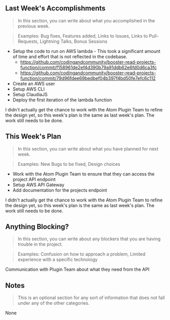 ## Last Week's Accomplishments

> In this section, you can write about what you accomplished in the previous week.

> Examples:
> Bug fixes, Features added, Links to Issues, Links to Pull-Requests, Lightning Talks, Bonus Sessions

- Setup the code to run on AWS lambda - This took a significant amount of time and effort that is not reflected in the codebase.
    - https://github.com/codingandcommunity/booster-read-projects-function/commit/f158961de2ef4d390b79a91ddb62e6fd0d6ca3fc
    - https://github.com/codingandcommunity/booster-read-projects-function/commit/79d96fdee69bedbef04b397f4bd50fe7efc6c112
- Create an AWS user
- Setup AWS CLI
- Setup ClaudiaJS
- Deploy the first iteration of the lambda function

I didn't actually get the chance to work with the Atom Plugin Team to refine the design yet, so this week's plan is the same as last week's plan. The work still needs to be done.

## This Week's Plan

> In this section, you can write about what you have planned for next week.

> Examples: New Bugs to be fixed, Design choices

- Work with the Atom Plugin Team to ensure that they can access the project API endpoint
- Setup AWS API Gateway
- Add documentation for the projects endpoint

I didn't actually get the chance to work with the Atom Plugin Team to refine the design yet, so this week's plan is the same as last week's plan. The work still needs to be done.

## Anything Blocking?

> In this section, you can write about any blockers that you are having trouble in the project.

> Examples: Confusion on how to approach a problem, Limited experience with a specific technology

Communication with Plugin Team about what they need from the API

## Notes

> This is an optional section for any sort of information that does not fall under any of the other categories.

None
